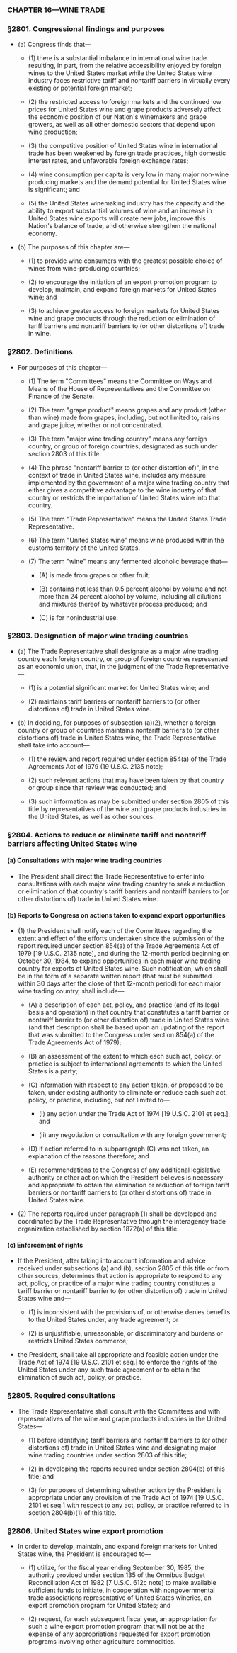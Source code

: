 ### **CHAPTER 16—WINE TRADE**

### §2801. Congressional findings and purposes
* (a) Congress finds that—

  * (1) there is a substantial imbalance in international wine trade resulting, in part, from the relative accessibility enjoyed by foreign wines to the United States market while the United States wine industry faces restrictive tariff and nontariff barriers in virtually every existing or potential foreign market;

  * (2) the restricted access to foreign markets and the continued low prices for United States wine and grape products adversely affect the economic position of our Nation's winemakers and grape growers, as well as all other domestic sectors that depend upon wine production;

  * (3) the competitive position of United States wine in international trade has been weakened by foreign trade practices, high domestic interest rates, and unfavorable foreign exchange rates;

  * (4) wine consumption per capita is very low in many major non-wine producing markets and the demand potential for United States wine is significant; and

  * (5) the United States winemaking industry has the capacity and the ability to export substantial volumes of wine and an increase in United States wine exports will create new jobs, improve this Nation's balance of trade, and otherwise strengthen the national economy.


* (b) The purposes of this chapter are—

  * (1) to provide wine consumers with the greatest possible choice of wines from wine-producing countries;

  * (2) to encourage the initiation of an export promotion program to develop, maintain, and expand foreign markets for United States wine; and

  * (3) to achieve greater access to foreign markets for United States wine and grape products through the reduction or elimination of tariff barriers and nontariff barriers to (or other distortions of) trade in wine.

### §2802. Definitions
* For purposes of this chapter—

  * (1) The term "Committees" means the Committee on Ways and Means of the House of Representatives and the Committee on Finance of the Senate.

  * (2) The term "grape product" means grapes and any product (other than wine) made from grapes, including, but not limited to, raisins and grape juice, whether or not concentrated.

  * (3) The term "major wine trading country" means any foreign country, or group of foreign countries, designated as such under section 2803 of this title.

  * (4) The phrase "nontariff barrier to (or other distortion of)", in the context of trade in United States wine, includes any measure implemented by the government of a major wine trading country that either gives a competitive advantage to the wine industry of that country or restricts the importation of United States wine into that country.

  * (5) The term "Trade Representative" means the United States Trade Representative.

  * (6) The term "United States wine" means wine produced within the customs territory of the United States.

  * (7) The term "wine" means any fermented alcoholic beverage that—

    * (A) is made from grapes or other fruit;

    * (B) contains not less than 0.5 percent alcohol by volume and not more than 24 percent alcohol by volume, including all dilutions and mixtures thereof by whatever process produced; and

    * (C) is for nonindustrial use.

### §2803. Designation of major wine trading countries
* (a) The Trade Representative shall designate as a major wine trading country each foreign country, or group of foreign countries represented as an economic union, that, in the judgment of the Trade Representative—

  * (1) is a potential significant market for United States wine; and

  * (2) maintains tariff barriers or nontariff barriers to (or other distortions of) trade in United States wine.


* (b) In deciding, for purposes of subsection (a)(2), whether a foreign country or group of countries maintains nontariff barriers to (or other distortions of) trade in United States wine, the Trade Representative shall take into account—

  * (1) the review and report required under section 854(a) of the Trade Agreements Act of 1979 (19 U.S.C. 2135 note);

  * (2) such relevant actions that may have been taken by that country or group since that review was conducted; and

  * (3) such information as may be submitted under section 2805 of this title by representatives of the wine and grape products industries in the United States, as well as other sources.

### §2804. Actions to reduce or eliminate tariff and nontariff barriers affecting United States wine
#### (a) Consultations with major wine trading countries
* The President shall direct the Trade Representative to enter into consultations with each major wine trading country to seek a reduction or elimination of that country's tariff barriers and nontariff barriers to (or other distortions of) trade in United States wine.

#### (b) Reports to Congress on actions taken to expand export opportunities
* (1) the President shall notify each of the Committees regarding the extent and effect of the efforts undertaken since the submission of the report required under section 854(a) of the Trade Agreements Act of 1979 [19 U.S.C. 2135 note], and during the 12-month period beginning on October 30, 1984, to expand opportunities in each major wine trading country for exports of United States wine. Such notification, which shall be in the form of a separate written report (that must be submitted within 30 days after the close of that 12-month period) for each major wine trading country, shall include—

  * (A) a description of each act, policy, and practice (and of its legal basis and operation) in that country that constitutes a tariff barrier or nontariff barrier to (or other distortion of) trade in United States wine (and that description shall be based upon an updating of the report that was submitted to the Congress under section 854(a) of the Trade Agreements Act of 1979);

  * (B) an assessment of the extent to which each such act, policy, or practice is subject to international agreements to which the United States is a party;

  * (C) information with respect to any action taken, or proposed to be taken, under existing authority to eliminate or reduce each such act, policy, or practice, including, but not limited to—

    * (i) any action under the Trade Act of 1974 [19 U.S.C. 2101 et seq.], and

    * (ii) any negotiation or consultation with any foreign government;


  * (D) if action referred to in subparagraph (C) was not taken, an explanation of the reasons therefore; and

  * (E) recommendations to the Congress of any additional legislative authority or other action which the President believes is necessary and appropriate to obtain the elimination or reduction of foreign tariff barriers or nontariff barriers to (or other distortions of) trade in United States wine.


* (2) The reports required under paragraph (1) shall be developed and coordinated by the Trade Representative through the interagency trade organization established by section 1872(a) of this title.

#### (c) Enforcement of rights
* If the President, after taking into account information and advice received under subsections (a) and (b), section 2805 of this title or from other sources, determines that action is appropriate to respond to any act, policy, or practice of a major wine trading country constitutes a tariff barrier or nontariff barrier to (or other distortion of) trade in United States wine and—

  * (1) is inconsistent with the provisions of, or otherwise denies benefits to the United States under, any trade agreement; or

  * (2) is unjustifiable, unreasonable, or discriminatory and burdens or restricts United States commerce;


* the President, shall take all appropriate and feasible action under the Trade Act of 1974 [19 U.S.C. 2101 et seq.] to enforce the rights of the United States under any such trade agreement or to obtain the elimination of such act, policy, or practice.

### §2805. Required consultations
* The Trade Representative shall consult with the Committees and with representatives of the wine and grape products industries in the United States—

  * (1) before identifying tariff barriers and nontariff barriers to (or other distortions of) trade in United States wine and designating major wine trading countries under section 2803 of this title;

  * (2) in developing the reports required under section 2804(b) of this title; and

  * (3) for purposes of determining whether action by the President is appropriate under any provision of the Trade Act of 1974 [19 U.S.C. 2101 et seq.] with respect to any act, policy, or practice referred to in section 2804(b)(1) of this title.

### §2806. United States wine export promotion
* In order to develop, maintain, and expand foreign markets for United States wine, the President is encouraged to—

  * (1) utilize, for the fiscal year ending September 30, 1985, the authority provided under section 135 of the Omnibus Budget Reconciliation Act of 1982 [7 U.S.C. 612c note] to make available sufficient funds to initiate, in cooperation with nongovernmental trade associations representative of United States wineries, an export promotion program for United States; and

  * (2) request, for each subsequent fiscal year, an appropriation for such a wine export promotion program that will not be at the expense of any appropriations requested for export promotion programs involving other agriculture commodities.